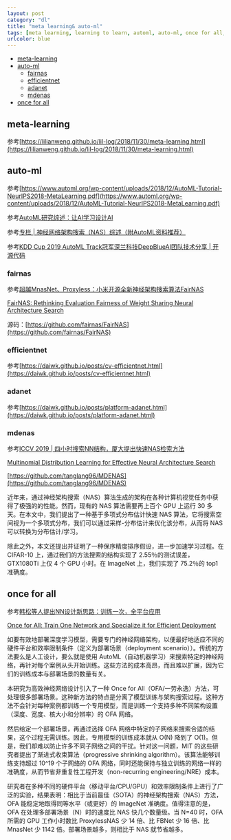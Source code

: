```yaml
---
layout: post
category: "dl"
title: "meta learning& auto-ml"
tags: [meta learning, learning to learn, automl, auto-ml, once for all, ]
urlcolor: blue
---
```



<!-- TOC -->

- [meta-learning](#meta-learning)
- [auto-ml](#auto-ml)
  - [fairnas](#fairnas)
  - [efficientnet](#efficientnet)
  - [adanet](#adanet)
  - [mdenas](#mdenas)
- [once for all](#once-for-all)

<!-- /TOC -->

## meta-learning

参考[https://lilianweng.github.io/lil-log/2018/11/30/meta-learning.html](https://lilianweng.github.io/lil-log/2018/11/30/meta-learning.html)

## auto-ml

参考[https://www.automl.org/wp-content/uploads/2018/12/AutoML-Tutorial-NeurIPS2018-MetaLearning.pdf](https://www.automl.org/wp-content/uploads/2018/12/AutoML-Tutorial-NeurIPS2018-MetaLearning.pdf)

参考[AutoML研究综述：让AI学习设计AI](https://mp.weixin.qq.com/s?__biz=MzA3MzI4MjgzMw==&mid=2650761726&idx=4&sn=0ce08475039d9c890a6ab8fe5bf85d6f&chksm=871aad80b06d2496af89ecd96c986dbcf419c4083032c6b6bc85a692f96a5996fe19025b3c2b&mpshare=1&scene=1&srcid=&pass_ticket=csFmp%2BqPqpbOEtBCr9byDm0vHyp83ccxf21EyZaHyV%2BoFQOLINXIlgzuTkVvCg24#rd)

参考[专栏 \| 神经网络架构搜索（NAS）综述（附AutoML资料推荐）](https://mp.weixin.qq.com/s?__biz=MzA3MzI4MjgzMw==&mid=2650747841&idx=5&sn=5391948dfdd125be21f7cdd12a6318d1&chksm=871af7bfb06d7ea9e6b1e98aad6a9d1b1083e63ba940decee7e9290c807c73ecefe84e5c7694&scene=21#wechat_redirect)

参考[KDD Cup 2019 AutoML Track冠军深兰科技DeepBlueAI团队技术分享 \| 开源代码](https://mp.weixin.qq.com/s?__biz=MzIwMTc4ODE0Mw==&mid=2247498834&idx=1&sn=f16cb40771137d0c609bc420b556ee69&chksm=96ea23d2a19daac49f3cb84e44a7198f779a77daa84dbb71d9e93aa8b8949f874565da9f4c72&mpshare=1&scene=1&srcid=&sharer_sharetime=1565158428082&sharer_shareid=8e95986c8c4779e3cdf4e60b3c7aa752&pass_ticket=Kz97uXi0CH4ceADUC3ocCNkjZjy%2B0DTtVYOM7n%2FmWttTt5YKTC2DQT9lqCel7dDR#rd)

### fairnas

参考[超越MnasNet、Proxyless：小米开源全新神经架构搜索算法FairNAS](https://mp.weixin.qq.com/s?__biz=MzA3MzI4MjgzMw==&mid=2650765320&idx=3&sn=76f3d759c7a970950a476ad938816b66&chksm=871abc76b06d3560c4ad5b3978aa9338f067fdaf22eb763a6269780878c1227ed22085c7edd4&scene=0&xtrack=1&pass_ticket=g0RhlU91yTm4YwdL6HxxS6fDU%2FNvWsf8uqd5BGk9%2Fewn4u2UU5gMclDp6uVTk%2Bm3#rd)

[FairNAS: Rethinking Evaluation Fairness of Weight Sharing Neural Architecture Search](https://arxiv.org/pdf/1907.01845.pdf)

源码：[https://github.com/fairnas/FairNAS](https://github.com/fairnas/FairNAS)

### efficientnet

参考[https://daiwk.github.io/posts/cv-efficientnet.html](https://daiwk.github.io/posts/cv-efficientnet.html)

### adanet

参考[https://daiwk.github.io/posts/platform-adanet.html](https://daiwk.github.io/posts/platform-adanet.html)

### mdenas

参考[ICCV 2019 \| 四小时搜索NN结构，厦大提出快速NAS检索方法](https://mp.weixin.qq.com/s?__biz=MzA3MzI4MjgzMw==&mid=2650768900&idx=4&sn=d61886200c847f7beca7b68ad1416539&chksm=871a427ab06dcb6c91d4d579cd9e7a95fc3dd08d93110f7ab495fb31d02fc693421869888975&scene=0&xtrack=1&pass_ticket=mmBhl6hER5JU9q0KMKTTFnbwPDksdn18kk%2FlW9Ih3p2TCzi4%2BlfisKHhCysHq%2Bou#rd)

[Multinomial Distribution Learning for Effective Neural Architecture Search](https://arxiv.org/abs/1905.07529)

[https://github.com/tanglang96/MDENAS](https://github.com/tanglang96/MDENAS)

近年来，通过神经架构搜索（NAS）算法生成的架构在各种计算机视觉任务中获得了极强的的性能。然而，现有的 NAS 算法需要再上百个 GPU 上运行 30 多天。在本文中，我们提出了一种基于多项式分布估计快速 NAS 算法，它将搜索空间视为一个多项式分布，我们可以通过采样-分布估计来优化该分布，从而将 NAS 可以转换为分布估计/学习。

除此之外，本文还提出并证明了一种保序精度排序假设，进一步加速学习过程。在 CIFAR-10 上，通过我们的方法搜索的结构实现了 2.55％的测试误差，GTX1080Ti 上仅 4 个 GPU 小时。在 ImageNet 上，我们实现了 75.2％的 top1 准确度。

## once for all

参考[韩松等人提出NN设计新思路：训练一次，全平台应用](https://mp.weixin.qq.com/s?__biz=MzA3MzI4MjgzMw==&mid=2650769015&idx=5&sn=8e490488bdb2cd6a0aa28fa89083d55f&chksm=871a4209b06dcb1f1ec06b3a74bffad1eade7f69e790516bfa9f7c332fe22bddb83df90d9e41&scene=0&xtrack=1&pass_ticket=mmBhl6hER5JU9q0KMKTTFnbwPDksdn18kk%2FlW9Ih3p2TCzi4%2BlfisKHhCysHq%2Bou#rd)

[Once for All: Train One Network and Specialize it for Efficient Deployment](https://arxiv.org/pdf/1908.09791.pdf)

如要有效地部署深度学习模型，需要专门的神经网络架构，以便最好地适应不同的硬件平台和效率限制条件（定义为部署场景（deployment scenario））。传统的方法要么是人工设计，要么就是使用 AutoML（自动机器学习）来搜索特定的神经网络，再针对每个案例从头开始训练。这些方法的成本高昂，而且难以扩展，因为它们的训练成本与部署场景的数量有关。

本研究为高效神经网络设计引入了一种 Once for All（OFA/一劳永逸）方法，可处理很多部署场景。这种新方法的特点是分离了模型训练与架构搜索过程。这种方法不会针对每种案例都训练一个专用模型，而是训练一个支持多种不同架构设置（深度、宽度、核大小和分辨率）的 OFA 网络。


然后给定一个部署场景，再通过选择 OFA 网络中特定的子网络来搜索合适的结果，这个过程无需训练。因此，专用模型的训练成本就从 O(N) 降到了 O(1)。但是，我们却难以防止许多不同子网络之间的干扰。针对这一问题，MIT 的这些研究者提出了渐进式收束算法（progressive shrinking algorithm）。该算法能够训练支持超过 10^19 个子网络的 OFA 网络，同时还能保持与独立训练的网络一样的准确度，从而节省非重复性工程开发（non-recurring engineering/NRE）成本。

研究者在多种不同的硬件平台（移动平台/CPU/GPU）和效率限制条件上进行了广泛的实验，结果表明：相比于当前最佳（SOTA）的神经架构搜索（NAS）方法，OFA 能稳定地取得同等水平（或更好）的 ImageNet 准确度。值得注意的是，OFA 在处理多部署场景（N）时的速度比 NAS 快几个数量级。当 N=40 时，OFA 所需的 GPU 工作小时数比 ProxylessNAS 少 14 倍、比 FBNet 少 16 倍、比 MnasNet 少 1142 倍。部署场景越多，则相比于 NAS 就节省越多。


